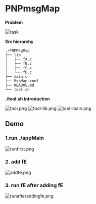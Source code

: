 PNPmsgMap
=========

**Problem**

![task](https://raw.github.com/Universefei/feinote/master/curriculum/driverProg/PNPmsgMap/misc/task.png)

**Src hierarchy**

```
./PNPMsgMap
├── lib
│   ├── fA.c
│   ├── fB.c
│   ├── fC.c
│   └── fD.c
├── main.c
├── MsgMap.conf
├── README.md
└── tool.sh
```

**./tool.sh introduction**

![tool.png](https://raw.github.com/Universefei/feinote/master/curriculum/driverProg/PNPmsgMap/misc/tool.png)
![tool-lib.png](https://raw.github.com/Universefei/feinote/master/curriculum/driverProg/PNPmsgMap/misc/tool-lib.png)
![tool-main.png](https://raw.github.com/Universefei/feinote/master/curriculum/driverProg/PNPmsgMap/misc/tool-main.png)


## Demo

### 1.run ./appMain

![runfirst.png](https://raw.github.com/Universefei/feinote/master/curriculum/driverProg/PNPmsgMap/misc/run%20first.png)

### 2. add fE

![addfe.png](https://raw.github.com/Universefei/feinote/master/curriculum/driverProg/PNPmsgMap/misc/add%20fF.png)

### 3. run fE after adding fE

![runafteraddingfe.png](https://raw.github.com/Universefei/feinote/master/curriculum/driverProg/PNPmsgMap/misc/run%20after%20adding%20fe.png)

